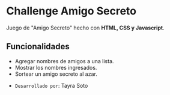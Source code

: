 # Challenge Amigo Secreto

Juego de "Amigo Secreto" hecho con **HTML, CSS y Javascript**.

## Funcionalidades
* Agregar nombres de amigos a una lista.
* Mostrar los nombres ingresados.
* Sortear un amigo secreto al azar. 

- `Desarrollado por`: Tayra Soto

